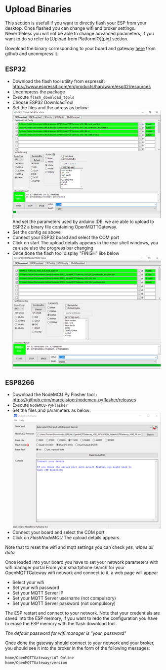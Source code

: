 # Upload Binaries
This section is usefull if you want to directly flash your ESP from your desktop. Once flashed you can change  wifi and broker settings.
Nevertheless you will not be able to change advanced parameters, if you want to do so refer to [Upload from PlatformIO][pio] section.

Download the binary corresponding to your board and gateway [here](https://github.com/1technophile/OpenMQTTGateway/releases) from github and uncompress it.

## ESP32
* Download the flash tool utility from espressif:
https://www.espressif.com/en/products/hardware/esp32/resources
* Uncompress the package
* Execute `flash_download_tools`
* Choose ESP32 DownloadTool
* Set the files and the adress as below:
![Flash download tool](../img/OpenMQTTgateway_ESP32_binary_flash.png)
And set the parameters used by arduino IDE, we are able to upload to ESP32 a binary file containing OpenMQTTGateway.
* Set the config as above
* Connect your ESP32 board and select the COM port 
* Click on start
The upload details appears in the rear shell windows, you can see also the progress bar changing
* Once done the flash tool display "FINISH" like below
![Flash download tool 2](../img/OpenMQTTgateway_ESP32_binary_flash2.png)

## ESP8266
* Download the NodeMCU Py Flasher tool :
https://github.com/marcelstoer/nodemcu-pyflasher/releases
* Execute `NodeMCU-PyFlasher`
* Set the files and parameters as below:
![](../img/OpenMQTTgateway_NodeMCU_PyFlasher.png)
* Connect your board and select the COM port 
* Click on *FlashNodeMCU*
The upload details appears.

Note that to reset the wifi and mqtt settings you can check *yes, wipes all data*

Once loaded into your board you have to set your network parameters with wifi manager portal
From your smartphone search for your OpenMQTTGateway wifi network and connect to it, a web page will appear
* Select your wifi
* Set your wifi password
* Set your MQTT Server IP
* Set your MQTT Server username (not compulsory)
* Set your MQTT Server password (not compulsory)

The ESP restart and connect to your network. Note that your credentials are saved into the ESP memory, if you want to redo the configuration you have to erase the ESP memory with the flash download tool.

_The default password for wifi manager is "your_password"_

Once done the gateway should connect to your network and your broker, you should see it into the broker in the form of the following messages:
```
home/OpenMQTTGateway/LWT Online 
home/OpenMQTTGateway/version
```
